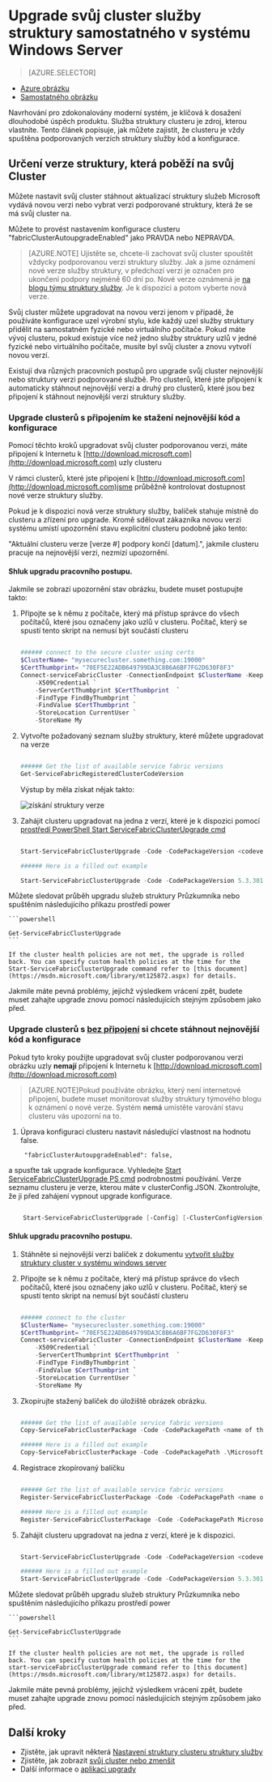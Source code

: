 <properties
   pageTitle="Upgrade struktury služby samostatného obrázku v systému Windows Server | Microsoft Azure"
   description="Upgrade kód služby struktury a/nebo konfigurace, které se spouští samostatného služby struktury obrázku, včetně nastavení režimu aktualizace obrázku"
   services="service-fabric"
   documentationCenter=".net"
   authors="ChackDan"
   manager="timlt"
   editor=""/>

<tags
   ms.service="service-fabric"
   ms.devlang="dotnet"
   ms.topic="article"
   ms.tgt_pltfrm="na"
   ms.workload="na"
   ms.date="10/10/2016"
   ms.author="chackdan"/>


# <a name="upgrade-your-standalone-service-fabric-cluster-on-windows-server"></a>Upgrade svůj cluster služby struktury samostatného v systému Windows Server

> [AZURE.SELECTOR]
- [Azure obrázku](service-fabric-cluster-upgrade.md)
- [Samostatného obrázku](service-fabric-cluster-upgrade-windows-server.md)

Navrhování pro zdokonalovány moderní systém, je klíčová k dosažení dlouhodobé úspěch produktu. Služba struktury clusteru je zdroj, kterou vlastníte. Tento článek popisuje, jak můžete zajistit, že clusteru je vždy spuštěna podporovaných verzích struktury služby kód a konfigurace.

## <a name="controlling-the-fabric-version-that-runs-on-your-cluster"></a>Určení verze struktury, která poběží na svůj Cluster

Můžete nastavit svůj cluster stáhnout aktualizací struktury služeb Microsoft vydává novou verzi nebo vybrat verzi podporované struktury, která že se má svůj cluster na. 

Můžete to provést nastavením konfigurace clusteru "fabricClusterAutoupgradeEnabled" jako PRAVDA nebo NEPRAVDA.


>[AZURE.NOTE] Ujistěte se, chcete-li zachovat svůj cluster spouštět vždycky podporovanou verzi struktury služby. Jak a jsme oznámení nové verze služby struktury, v předchozí verzi je označen pro ukončení podpory nejméně 60 dní po. Nové verze oznámená je [na blogu týmu struktury služby](https://blogs.msdn.microsoft.com/azureservicefabric/ ). Je k dispozici a potom vyberte nová verze. 


Svůj cluster můžete upgradovat na novou verzi jenom v případě, že používáte konfigurace uzel výrobní stylu, kde každý uzel služby struktury přidělit na samostatném fyzické nebo virtuálního počítače. Pokud máte vývoj clusteru, pokud existuje více než jedno služby struktury uzlů v jedné fyzické nebo virtuálního počítače, musíte byl svůj cluster a znovu vytvoří novou verzí.


Existují dva různých pracovních postupů pro upgrade svůj cluster nejnovější nebo struktury verzi podporované službě. Pro clusterů, které jste připojení k automaticky stáhnout nejnovější verzi a druhý pro clusterů, které jsou bez připojení k stáhnout nejnovější verzi struktury služby.

### <a name="upgrade-the-clusters-with-connectivity-to-download-the-latest-code-and-configuration"></a>Upgrade clusterů s připojením ke stažení nejnovější kód a konfigurace 

Pomocí těchto kroků upgradovat svůj cluster podporovanou verzi, máte připojení k Internetu k [http://download.microsoft.com](http://download.microsoft.com) uzly clusteru 

V rámci clusterů, které jste připojení k [http://download.microsoft.com](http://download.microsoft.com)jsme průběžně kontrolovat dostupnost nové verze struktury služby.


Pokud je k dispozici nová verze struktury služby, balíček stahuje místně do clusteru a zřízení pro upgrade. Kromě sdělovat zákazníka novou verzi systému umístí upozornění stavu explicitní clusteru podobně jako tento:

"Aktuální clusteru verze [verze #] podpory končí [datum].", jakmile clusteru pracuje na nejnovější verzi, nezmizí upozornění.


#### <a name="cluster-upgrade-workflow"></a>Shluk upgradu pracovního postupu.
 
Jakmile se zobrazí upozornění stav obrázku, budete muset postupujte takto:

1. Připojte se k němu z počítače, který má přístup správce do všech počítačů, které jsou označeny jako uzlů v clusteru. Počítač, který se spustí tento skript na nemusí být součástí clusteru

    ```powershell

    ###### connect to the secure cluster using certs
    $ClusterName= "mysecurecluster.something.com:19000"
    $CertThumbprint= "70EF5E22ADB649799DA3C8B6A6BF7FG2D630F8F3" 
    Connect-serviceFabricCluster -ConnectionEndpoint $ClusterName -KeepAliveIntervalInSec 10 `
        -X509Credential `
        -ServerCertThumbprint $CertThumbprint  `
        -FindType FindByThumbprint `
        -FindValue $CertThumbprint `
        -StoreLocation CurrentUser `
        -StoreName My
    ```

2. Vytvořte požadovaný seznam služby struktury, které můžete upgradovat na verze

    ```powershell

    ###### Get the list of available service fabric versions 
    Get-ServiceFabricRegisteredClusterCodeVersion
    ```

    Výstup by měla získat nějak takto:

    ![získání struktury verze][getfabversions]

3. Zahájit clusteru upgradovat na jedna z verzí, které je k dispozici pomocí [prostředí PowerShell Start ServiceFabricClusterUpgrade cmd](https://msdn.microsoft.com/library/mt125872.aspx)

    ```Powershell

    Start-ServiceFabricClusterUpgrade -Code -CodePackageVersion <codeversion#> -Monitored -FailureAction Rollback

    ###### Here is a filled out example

    Start-ServiceFabricClusterUpgrade -Code -CodePackageVersion 5.3.301.9590 -Monitored -FailureAction Rollback
    
    ```
Můžete sledovat průběh upgradu služeb struktury Průzkumníka nebo spuštěním následujícího příkazu prostředí power

    ```powershell

    Get-ServiceFabricClusterUpgrade
    ```

    If the cluster health policies are not met, the upgrade is rolled back. You can specify custom health policies at the time for the Start-ServiceFabricClusterUpgrade command refer to [this document](https://msdn.microsoft.com/library/mt125872.aspx) for details. 

Jakmile máte pevná problémy, jejichž výsledkem vrácení zpět, budete muset zahajte upgrade znovu pomocí následujících stejným způsobem jako před.


### <a name="upgrade-the-clusters-with-uno-connectivityu-to-download-the-latest-code-and-configuration"></a>Upgrade clusterů s <U>bez připojení</u> si chcete stáhnout nejnovější kód a konfigurace

Pokud tyto kroky použijte upgradovat svůj cluster podporovanou verzi obrázku uzly **nemají** připojení k Internetu k [http://download.microsoft.com](http://download.microsoft.com) 


>[AZURE.NOTE]Pokud používáte obrázku, který není internetové připojení, budete muset monitorovat služby struktury týmového blogu k oznámení o nové verze. Systém **nemá** umístěte varování stavu clusteru vás upozorní na to.  

1. Úprava konfiguraci clusteru nastavit následující vlastnost na hodnotu false.

        "fabricClusterAutoupgradeEnabled": false,

a spusťte tak upgrade konfigurace. Vyhledejte [Start ServiceFabricClusterUpgrade PS cmd](https://msdn.microsoft.com/library/mt125872.aspx) podrobnostmi používání. Verze seznamu clusteru je verze, kterou máte v clusterConfig.JSON. Zkontrolujte, že ji před zahájení vypnout upgrade konfigurace.

```powershell

    Start-ServiceFabricClusterUpgrade [-Config] [-ClusterConfigVersion] -FailureAction Rollback -Monitored 

```

#### <a name="cluster-upgrade-workflow"></a>Shluk upgradu pracovního postupu.
 


1. Stáhněte si nejnovější verzi balíček z dokumentu [vytvořit služby struktury cluster v systému windows server](service-fabric-cluster-creation-for-windows-server.md) 


1. Připojte se k němu z počítače, který má přístup správce do všech počítačů, které jsou označeny jako uzlů v clusteru. Počítač, který se spustí tento skript na nemusí být součástí clusteru 

    ```powershell

    ###### connect to the cluster
    $ClusterName= "mysecurecluster.something.com:19000"
    $CertThumbprint= "70EF5E22ADB649799DA3C8B6A6BF7FG2D630F8F3" 
    Connect-serviceFabricCluster -ConnectionEndpoint $ClusterName -KeepAliveIntervalInSec 10 `
        -X509Credential `
        -ServerCertThumbprint $CertThumbprint  `
        -FindType FindByThumbprint `
        -FindValue $CertThumbprint `
        -StoreLocation CurrentUser `
        -StoreName My
    ```

2. Zkopírujte stažený balíček do úložiště obrázek obrázku.

    ```powershell

    ###### Get the list of available service fabric versions 
    Copy-ServiceFabricClusterPackage -Code -CodePackagePath <name of the .cab file including the path to it> -ImageStoreConnectionString "fabric:ImageStore"

    ###### Here is a filled out example
    Copy-ServiceFabricClusterPackage -Code -CodePackagePath .\MicrosoftAzureServiceFabric.5.3.301.9590.cab -ImageStoreConnectionString "fabric:ImageStore"


    ```

2. Registrace zkopírovaný balíčku 

    ```powershell

    ###### Get the list of available service fabric versions 
    Register-ServiceFabricClusterPackage -Code -CodePackagePath <name of the .cab file> 

    ###### Here is a filled out example
    Register-ServiceFabricClusterPackage -Code -CodePackagePath MicrosoftAzureServiceFabric.5.3.301.9590.cab

     ```


3. Zahájit clusteru upgradovat na jedna z verzí, které je k dispozici. 

    ```Powershell

    Start-ServiceFabricClusterUpgrade -Code -CodePackageVersion <codeversion#> -Monitored -FailureAction Rollback

    ###### Here is a filled out example
    Start-ServiceFabricClusterUpgrade -Code -CodePackageVersion 5.3.301.9590 -Monitored -FailureAction Rollback
    
    ```
Můžete sledovat průběh upgradu služeb struktury Průzkumníka nebo spuštěním následujícího příkazu prostředí power

    ```powershell

    Get-ServiceFabricClusterUpgrade
    ```

    If the cluster health policies are not met, the upgrade is rolled back. You can specify custom health policies at the time for the start-serviceFabricClusterUpgrade command refer to [this document](https://msdn.microsoft.com/library/mt125872.aspx) for details. 

Jakmile máte pevná problémy, jejichž výsledkem vrácení zpět, budete muset zahajte upgrade znovu pomocí následujících stejným způsobem jako před.



## <a name="next-steps"></a>Další kroky
- Zjistěte, jak upravit některá [Nastavení struktury clusteru struktury služby](service-fabric-cluster-fabric-settings.md)
- Zjistěte, jak zobrazit [svůj cluster nebo zmenšit](service-fabric-cluster-scale-up-down.md)
- Další informace o [aplikaci upgrady](service-fabric-application-upgrade.md)

<!--Image references-->
[getfabversions]: ./media/service-fabric-cluster-upgrade-windows-server/getfabversions.PNG
